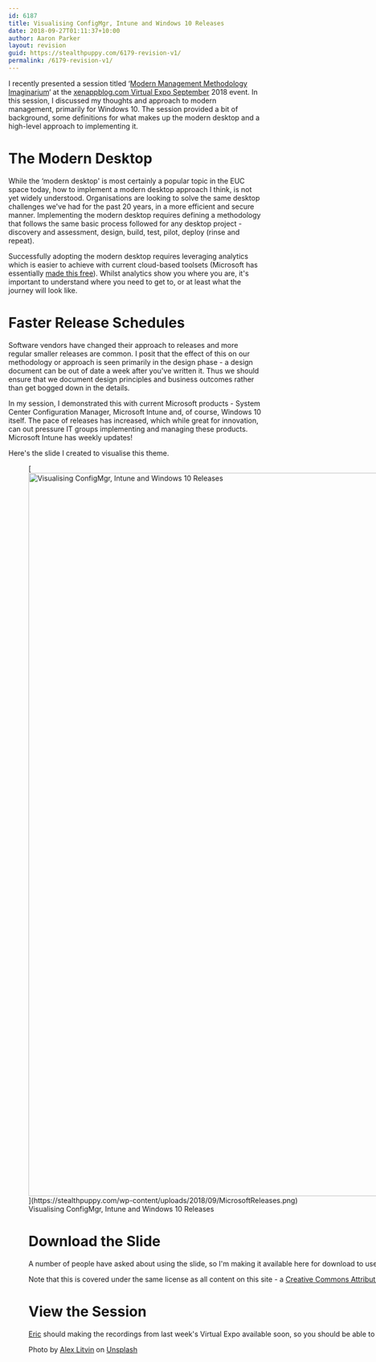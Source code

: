 ```yaml
---
id: 6187
title: Visualising ConfigMgr, Intune and Windows 10 Releases
date: 2018-09-27T01:11:37+10:00
author: Aaron Parker
layout: revision
guid: https://stealthpuppy.com/6179-revision-v1/
permalink: /6179-revision-v1/
---
```

I recently presented a session titled &#8216;[Modern Management Methodology Imaginarium](https://xenappblog.com/agenda/)&#8216; at the [xenappblog.com Virtual Expo September](https://xenapptraining.lpages.co/xbve092018/) 2018 event. In this session, I discussed my thoughts and approach to modern management, primarily for Windows 10. The session provided a bit of background, some definitions for what makes up the modern desktop and a high-level approach to implementing it.

# The Modern Desktop

While the &#8216;modern desktop' is most certainly a popular topic in the EUC space today, how to implement a modern desktop approach I think, is not yet widely understood. Organisations are looking to solve the same desktop challenges we've had for the past 20 years, in a more efficient and secure manner. Implementing the modern desktop requires defining a methodology that follows the same basic process followed for any desktop project - discovery and assessment, design, build, test, pilot, deploy (rinse and repeat). 

Successfully adopting the modern desktop requires leveraging analytics which is easier to achieve with current cloud-based toolsets (Microsoft has essentially [made this free](https://docs.microsoft.com/en-us/windows/deployment/update/windows-analytics-overview)). Whilst analytics show you where you are, it's important to understand where you need to get to, or at least what the journey will look like.

# Faster Release Schedules

Software vendors have changed their approach to releases and more regular smaller releases are common. I posit that the effect of this on our methodology or approach is seen primarily in the design phase - a design document can be out of date a week after you've written it. Thus we should ensure that we document design principles and business outcomes rather than get bogged down in the details.

In my session, I demonstrated this with current Microsoft products - System Center Configuration Manager, Microsoft Intune and, of course, Windows 10 itself. The pace of releases has increased, which while great for innovation, can out pressure IT groups implementing and managing these products. Microsoft Intune has weekly updates!

Here's the slide I created to visualise this theme.

<figure id="attachment_6184" aria-describedby="caption-attachment-6184" style="width: 2560px" class="wp-caption aligncenter">[<img class="size-full wp-image-6184" src="https://stealthpuppy.com/wp-content/uploads/2018/09/MicrosoftReleases.png" alt="Visualising ConfigMgr, Intune and Windows 10 Releases" width="2560" height="1440" srcset="https://stealthpuppy.com/wp-content/uploads/2018/09/MicrosoftReleases.png 2560w, https://stealthpuppy.com/wp-content/uploads/2018/09/MicrosoftReleases-150x84.png 150w, https://stealthpuppy.com/wp-content/uploads/2018/09/MicrosoftReleases-300x169.png 300w, https://stealthpuppy.com/wp-content/uploads/2018/09/MicrosoftReleases-768x432.png 768w, https://stealthpuppy.com/wp-content/uploads/2018/09/MicrosoftReleases-1024x576.png 1024w" sizes="(max-width: 2560px) 100vw, 2560px" />](https://stealthpuppy.com/wp-content/uploads/2018/09/MicrosoftReleases.png)<figcaption id="caption-attachment-6184" class="wp-caption-text">Visualising ConfigMgr, Intune and Windows 10 Releases</figcaption>

# Download the Slide

A number of people have asked about using the slide, so I'm making it available here for download to use in your own presentations. Download here in PowerPoint format: [Visualising ConfigMgr, Intune and Windows 10 Releases](https://stealthpuppy.sharefile.com/d-se48ec490d4c485f8).

Note that this is covered under the same license as all content on this site - a <a href="https://creativecommons.org/licenses/by-nc-sa/4.0/" rel="license">Creative Commons Attribution-NonCommercial-ShareAlike 4.0 International License</a>. If you use the slide, please keep the attribution intact. I welcome any updates or improvements you might have.

# View the Session

[Eric](https://twitter.com/xenappblog) should making the recordings from last week's Virtual Expo available soon, so you should be able to see my session in full.

Photo by [Alex Litvin](https://unsplash.com/photos/MAYsdoYpGuk?utm_source=unsplash&utm_medium=referral&utm_content=creditCopyText) on [Unsplash](https://unsplash.com/search/photos/projector?utm_source=unsplash&utm_medium=referral&utm_content=creditCopyText)

 